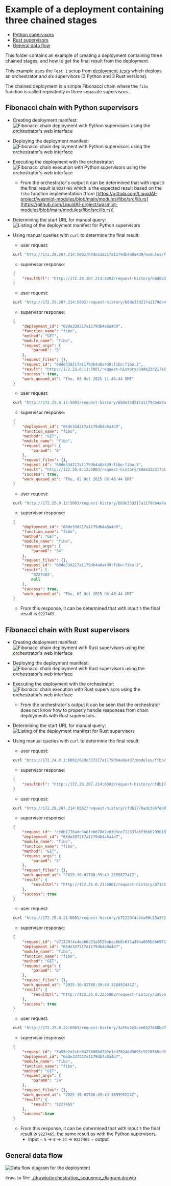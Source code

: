 # Example of a deployment containing three chained stages

<!-- no toc -->
- [Python supervisors](#fibonacci-chain-with-python-supervisors)
- [Rust supervisors](#fibonacci-chain-with-rust-supervisors)
- [General data flow](#general-data-flow)

This folder contains an example of creating a deployment containing three chained stages, and how to get the final result from the deployment.

This example uses the `Test 1` setup from [deployment-tests](../deployment-tests) which deploys an orchestrator and six supervisors (3 Python and 3 Rust versions).

The chained deployment is a simple Fibonacci chain where the `fibo` function is called repeatedly in three separate supervisors.

## Fibonacci chain with Python supervisors

- Creating deployment manifest: ![Fibonacci chain deployment with Python supervisors using the orchestrator's web interface](./images/fibo-chain-python-manifest.png)
- Deploying the deployment manifest: ![Fibonacci chain deployment with Python supervisors using the orchestrator's web interface](./images/fibo-chain-python-deployment.png)
- Executing the deployment with the orchestrator: ![Fibonacci chain execution with Python supervisors using the orchestrator's web interface](./images/fibo-chain-python-execution.png)
    - From the orchestrator's output it can be determined that with input `5` the final result is `9227465` which is the expected result based on the `fibo` function implementation (from [https://github.com/LiquidAI-project/wasmiot-modules/blob/main/modules/fibo/src/lib.rs](https://github.com/LiquidAI-project/wasmiot-modules/blob/main/modules/fibo/src/lib.rs))
- Determining the start URL for manual query: ![Listing of the deployment manifest for Python supervisors](./images/fibo-chain-python-manifest-content.png)
- Using manual queries with `curl` to determine the final result:

    - user request:

    ```bash
    curl "http://172.29.207.214:5002/68de33d217a1179db4a8a4d9/modules/fibo/fibo?param0=5"
    ```

    - supervisor response:

    ```json
    {
        "resultUrl": "http://172.29.207.214:5002/request-history/68de33d217a1179db4a8a4d9:fibo:fibo:3"
    }
    ```

    - user request:

    ```bash
    curl "http://172.29.207.214:5002/request-history/68de33d217a1179db4a8a4d9:fibo:fibo:3"
    ```

    - supervisor response:

    ```json
    {
        "deployment_id": "68de33d217a1179db4a8a4d9",
        "function_name": "fibo",
        "method": "GET",
        "module_name": "fibo",
        "request_args": {
            "param0": "5"
        },
        "request_files": {},
        "request_id": "68de33d217a1179db4a8a4d9:fibo:fibo:3",
        "result": "http://172.25.0.11:5001/request-history/68de33d217a1179db4a8a4d9:fibo:fibo:3",
        "success": true,
        "work_queued_at": "Thu, 02 Oct 2025 11:46:44 GMT"
    }
    ```

    - user request:

    ```bash
    curl "http://172.25.0.11:5001/request-history/68de33d217a1179db4a8a4d9:fibo:fibo:3"
    ```

    - supervisor response:

    ```json
    {
        "deployment_id": "68de33d217a1179db4a8a4d9",
        "function_name": "fibo",
        "method": "GET",
        "module_name": "fibo",
        "request_args": {
            "param0": "8"
        },
        "request_files": {},
        "request_id": "68de33d217a1179db4a8a4d9:fibo:fibo:3",
        "result": "http://172.25.0.12:5003/request-history/68de33d217a1179db4a8a4d9:fibo:fibo:3",
        "success": true,
        "work_queued_at": "Thu, 02 Oct 2025 08:46:44 GMT"
    }
    ```

    - user request:

    ```bash
    curl "http://172.25.0.12:5003/request-history/68de33d217a1179db4a8a4d9:fibo:fibo:3"
    ```

    - supervisor response:

    ```json
    {
        "deployment_id": "68de33d217a1179db4a8a4d9",
        "function_name": "fibo",
        "method": "GET",
        "module_name": "fibo",
        "request_args": {
            "param0": "34"
        },
        "request_files": {},
        "request_id": "68de33d217a1179db4a8a4d9:fibo:fibo:3",
        "result": [
            "9227465",
            null
        ],
        "success": true,
        "work_queued_at": "Thu, 02 Oct 2025 08:46:44 GMT"
    }
    ```

    - From this response, it can be determined that with input `5` the final result is `9227465`.

## Fibonacci chain with Rust supervisors

- Creating deployment manifest: ![Fibonacci chain deployment with Rust supervisors using the orchestrator's web interface](./images/fibo-chain-rust-manifest.png)
- Deploying the deployment manifest: ![Fibonacci chain deployment with Rust supervisors using the orchestrator's web interface](./images/fibo-chain-rust-deployment.png)
- Executing the deployment with the orchestrator: ![Fibonacci chain execution with Rust supervisors using the orchestrator's web interface](./images/fibo-chain-rust-execution.png)
    - From the orchestrator's output it can be seen that the orchestrator does not know how to properly handle responses from chain deployments with Rust supervisors.
- Determining the start URL for manual query: ![Listing of the deployment manifest for Rust supervisors](./images/fibo-chain-rust-manifest-content.png)
- Using manual queries with `curl` to determine the final result:

    - user request:

    ```bash
    curl "http://172.24.0.1:6002/68de337217a1179db4a8a4d7/modules/fibo/fibo?param0=5"
    ```

    - supervisor response:

    ```json
    {
        "resultUrl": "http://172.29.207.214:6002/request-history/cfdb1770adc3a6feb070d7e03dbce712537a5f3b6b7996184611cab490920f02"
    }
    ```

    - user request:

    ```bash
    curl "http://172.29.207.214:6002/request-history/cfdb1770adc3a6feb070d7e03dbce712537a5f3b6b7996184611cab490920f02"
    ```

    - supervisor response:

    ```json
    {
        "request_id": "cfdb1770adc3a6feb070d7e03dbce712537a5f3b6b7996184611cab490920f02",
        "deployment_id": "68de337217a1179db4a8a4d7",
        "module_name": "fibo",
        "function_name": "fibo",
        "method": "GET",
        "request_args": {
            "param0": "5"
        },
        "request_files": {},
        "work_queued_at": "2025-10-02T08:39:49.285687741Z",
        "result": {
            "resultUrl": "http://172.25.0.21:6001/request-history/b71229f4c4ea60c23a3529abca6b8c631a394a605b8b697189358b3235c2da0e"
        },
        "success": true
    }
    ```

    - user request:

    ```bash
    curl "http://172.25.0.21:6001/request-history/b71229f4c4ea60c23a3529abca6b8c631a394a605b8b697189358b3235c2da0e"
    ```

    - supervisor response:

    ```json
    {
        "request_id": "b71229f4c4ea60c23a3529abca6b8c631a394a605b8b697189358b3235c2da0e",
        "deployment_id": "68de337217a1179db4a8a4d7",
        "module_name": "fibo",
        "function_name": "fibo",
        "method": "GET",
        "request_args": {
            "param0": "8"
        },
        "request_files": {},
        "work_queued_at": "2025-10-02T08:39:49.328492443Z",
        "result": {
            "resultUrl": "http://172.25.0.22:6003/request-history/3a55e2e2cbe0427688bd793e1ed7824dd9d98c92f85b5cd25445bdfb11050d5d"
        },
        "success": true
    }
    ```

    - user request:

    ```bash
    curl "http://172.25.0.22:6003/request-history/3a55e2e2cbe0427688bd793e1ed7824dd9d98c92f85b5cd25445bdfb11050d5d"
    ```

    - supervisor response:

    ```json
    {
        "request_id": "3a55e2e2cbe0427688bd793e1ed7824dd9d98c92f85b5cd25445bdfb11050d5d",
        "deployment_id": "68de337217a1179db4a8a4d7",
        "module_name": "fibo",
        "function_name": "fibo",
        "method": "GET",
        "request_args": {
            "param0": "34"
        },
        "request_files": {},
        "work_queued_at": "2025-10-02T08:39:49.333995224Z",
        "result": {
            "result": "9227465"
        },
        "success":true
    }
    ```

    - From this response, it can be determined that with input `5` the final result is `9227465`, the same result as with the Python supervisors.
        - input = `5` → `8` → `34` → `9227465` = output

## General data flow

![Data flow diagram for the deployment](./images/orchestration_sequence_diagram-three-fibos.drawio.png)

`draw.io` file: [./drawio/orchestration_sequence_diagram.drawio](./drawio/orchestration_sequence_diagram.drawio)
